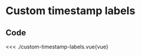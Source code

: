 <script setup>
import Example from './custom-timestamp-labels.vue'
</script>

# Custom timestamp labels

<Example/>

## Code

<<< ./custom-timestamp-labels.vue{vue}
